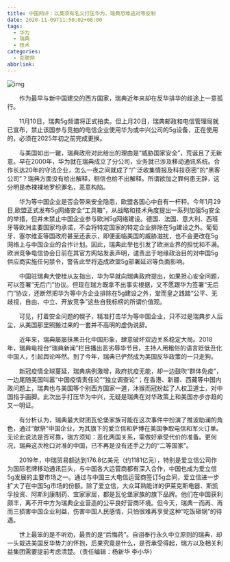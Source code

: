 ```yaml
---
title: 中国网评：以莫须有名义打压华为，瑞典恐难逃对等反制
date: 2020-11-09T11:50:02+08:00
tags:
  - 华为
  - 瑞典
  - 技术
categories:
  - 互联网
abbrlink:
---
```


![img](https://cdn.jsdelivr.net/gh/yakeing/Documentation@main/Hexo/images/e77a-kcieywa1863300.png)

　　作为最早与新中国建交的西方国家，瑞典近年来却在反华排华的歧途上一意孤行。

　　11月10日，瑞典5g频谱将正式拍卖。但上月20日，瑞典邮政和电信管理局就已宣布，禁止该国参与竞拍的电信企业使用华为或中兴公司的5g设备，正在使用的，必须在2025年初之前完成更换。

　　与美国如出一辙，瑞典政府对此给出的理由是“威胁国家安全”，荒诞且了无新意。早在2000年，华为就在瑞典成立了分公司，业务就已涉及移动通讯系统。合作长达20年的守法企业，怎么一夜之间就成了“广泛收集情报及科技窃密”的“黑客公司”？瑞典方面没有给出解释，相信也给不出解释。所谓欲加之罪何患无辞，这分明是赤裸裸地罗织罪名，恶意构陷。

　　华为等中国企业是否会带来安全隐患，欧盟各国心中自有一杆秤。今年1月29日,欧盟正式发布5g网络安全“工具箱”，从战略和技术角度提出一系列加强5g安全的举措，但并未禁止中国企业参与欧洲5g网络建设。德国、法国、意大利、西班牙等欧洲主要国家均承诺，不会将特定国家的特定企业排除在5g建设之外。葡萄牙、塞尔维亚等国政府甚至还表示，即便面临美国的威胁滋扰，也不会更改在5g网络上与中国企业的合作计划。因此，瑞典此举也引发了欧洲业界的担忧和不满。欧洲竞争电信协会日前在其官方网站发表声明，谴责出于地缘政治目的对中国5g供应商实施任何禁令，警告此举将造成欧盟5g部署延迟等负面影响。

　　中国驻瑞典大使桂从友指出，华为早就向瑞典政府提出，如果担心安全问题，可以签署“无后门”协议。但现在瑞方既拿不出事实根据，又不愿跟华为签署“无后门”协议，还断然把华为等中方企业排除在5g建设之外，堂而皇之践踏“公平、无歧视，自由、中立、开放竞争”这些自我标榜的所谓价值观。

　　可见，打着安全问题的幌子，精准打击华为等中国企业，只不过是瑞典步人后尘，从美国那里照搬过来的一套并不高明的虚伪说辞。

　　近年来，瑞典屡屡抹黑丑化中国形象，肆意破坏双边关系稳定大局。2018年，瑞典电视台“瑞典新闻”栏目播出恶劣辱华节目，主持人用粗俗的语言贬低丑化中国人，引起舆论哗然。到了今年，瑞典已俨然成为美国反华政策的一只走狗。

　　新冠疫情全球蔓延，瑞典病例激增，政府抗疫无能，却一边鼓吹“群体免疫”，一边尾随美国叫嚣“中国疫情责任论”“独立调查论”；在香港、新疆、西藏等中国内政问题上，瑞典也与美国等个别西方国家一道，沐猴而冠扮起了人权卫道士，对中国指手画脚。此次出手打压华为中兴，无疑是瑞典在对华政策上和美国亦步亦趋的又一明证。

　　有分析认为，瑞典最大财团瓦伦堡家族可能在这次事件中扮演了推波助澜的角色，通过“献祭”中国企业，为其旗下的爱立信和萨博在美国争取电信和军火订单。无论此说法是否可靠，瑞方须知：恶化两国关系，需做好承受代价的准备。更何况，瑞典这次枪口对准的中国，已不再是没有还手之力的“二等国家”。

　　2019年，中瑞贸易额达到176.8亿美元（约1181亿元），特别是爱立信公司作为国际老牌移动通讯巨头，与中国各大运营商都有深入合作，中国也成为爱立信5g发展的主要市场之一。通过与中国三大电信运营商签订5g合同，爱立信进一步扩大了在中国5g市场的份额。除了爱立信，大众耳熟能详的伊莱克斯电器、斯凯孚投资、阿斯利康制药、宜家家居，都是瓦伦堡家族的旗下品牌。他们在中国获利颇丰，离不开中方为瑞典企业营造的公平良好营商环境。但今天，瑞典一而再、再而三损害中国企业利益，伤害中国人民感情，只怕很难再享受这种“吃饭砸锅”的待遇。

　　世上最笨的是不听劝，最贵的是“后悔药”。自诩奉行永久中立原则的瑞典，却一头栽进美国反华势力的怀抱，后果究竟是什么，是否承受得起，瑞方以及相关利益集团需要提前考虑清楚。（责任编辑：杨新华 李小华）